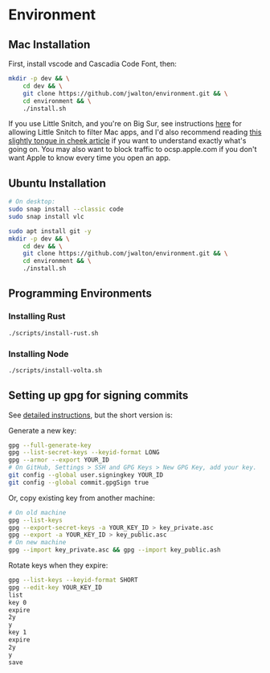 # Environment

## Mac Installation

First, install vscode and Cascadia Code Font, then:

```sh
mkdir -p dev && \
    cd dev && \
    git clone https://github.com/jwalton/environment.git && \
    cd environment && \
    ./install.sh
```

If you use Little Snitch, and you're on Big Sur, see instructions [here](https://tinyapps.org/blog/202010210700_whose_computer_is_it.html) for allowing Little Snitch to filter Mac apps, and I'd also recommend reading [this slightly tongue in cheek article](https://www.naut.ca/blog/2020/11/13/forbidden-commands-to-liberate-macos/) if you want to understand exactly what's going on.  You may also want to block traffic to ocsp.apple.com if you don't want Apple to know every time you open an app.

## Ubuntu Installation

```sh
# On desktop:
sudo snap install --classic code
sudo snap install vlc

sudo apt install git -y
mkdir -p dev && \
    cd dev && \
    git clone https://github.com/jwalton/environment.git && \
    cd environment && \
    ./install.sh
```

## Programming Environments

### Installing Rust

```sh
./scripts/install-rust.sh
```

### Installing Node

```sh
./scripts/install-volta.sh
```

## Setting up gpg for signing commits

See [detailed instructions](https://withblue.ink/2020/05/17/how-and-why-to-sign-git-commits.html), but the short version is:

Generate a new key:

```sh
gpg --full-generate-key
gpg --list-secret-keys --keyid-format LONG
gpg --armor --export YOUR_ID
# On GitHub, Settings > SSH and GPG Keys > New GPG Key, add your key.
git config --global user.signingkey YOUR_ID
git config --global commit.gpgSign true
```

Or, copy existing key from another machine:

```sh
# On old machine
gpg --list-keys
gpg --export-secret-keys -a YOUR_KEY_ID > key_private.asc
gpg --export -a YOUR_KEY_ID > key_public.asc
# On new machine
gpg --import key_private.asc && gpg --import key_public.ash
```

Rotate keys when they expire:

```sh
gpg --list-keys --keyid-format SHORT
gpg --edit-key YOUR_KEY_ID
list
key 0
expire
2y
y
key 1
expire
2y
y
save
```
